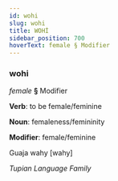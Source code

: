 ```yaml
---
id: wohi
slug: wohi
title: WOHİ
sidebar_position: 700
hoverText: female § Modifier
---
```


### wohi

*female* **§** Modifier

**Verb**: to be female/feminine

**Noun**: femaleness/femininity

**Modifier**: female/feminine

Guaja wahy [wahy]

*Tupian Language Family*